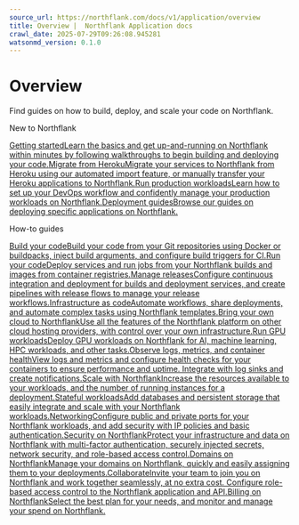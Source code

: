 ```yaml
---
source_url: https://northflank.com/docs/v1/application/overview
title: Overview |  Northflank Application docs
crawl_date: 2025-07-29T09:26:08.945281
watsonmd_version: 0.1.0
---
```


# Overview

Find guides on how to build, deploy, and scale your code on Northflank.

New to Northflank

[Getting startedLearn the basics and get up-and-running on Northflank within minutes by following walkthroughs to begin building and deploying your code.](/docs/v1/application/getting-started/introduction-to-northflank)[Migrate from HerokuMigrate your services to Northflank from Heroku using our automated import feature, or manually transfer your Heroku applications to Northflank.](/docs/v1/application/migrate-from-heroku)[Run production workloadsLearn how to set up your DevOps workflow and confidently manage your production workloads on Northflank.](/docs/v1/application/production-workloads/get-production-ready-on-northflank)[Deployment guidesBrowse our guides on deploying specific applications on Northflank.](/docs/v1/application/deploy-on-northflank)

How-to guides

[Build your codeBuild your code from your Git repositories using Docker or buildpacks, inject build arguments, and configure build triggers for CI.](/docs/v1/application/build/build-your-code-on-northflank)[Run your codeDeploy services and run jobs from your Northflank builds and images from container registries.](/docs/v1/application/run/run-containers-and-micro-services)[Manage releasesConfigure continuous integration and deployment for builds and deployment services, and create pipelines with release flows to manage your release workflows.](/docs/v1/application/release/continuous-integration-and-delivery-on-northflank)[Infrastructure as codeAutomate workflows, share deployments, and automate complex tasks using Northflank templates.](/docs/v1/application/infrastructure-as-code/infrastructure-as-code)[Bring your own cloud to NorthflankUse all the features of the Northflank platform on other cloud hosting providers, with control over your own infrastructure.](/docs/v1/application/bring-your-own-cloud/use-other-cloud-providers-with-northflank)[Run GPU workloadsDeploy GPU workloads on Northflank for AI, machine learning, HPC workloads, and other tasks.](/docs/v1/application/gpu-workloads/gpus-on-northflank)[Observe logs, metrics, and container healthView logs and metrics and configure health checks for your containers to ensure performance and uptime. Integrate with log sinks and create notifications.](/docs/v1/application/observe/observability-on-northflank)[Scale with NorthflankIncrease the resources available to your workloads, and the number of running instances for a deployment.](/docs/v1/application/scale/scale-on-northflank)[Stateful workloadsAdd databases and persistent storage that easily integrate and scale with your Northflank workloads.](/docs/v1/application/databases-and-persistence/stateful-workloads-on-northflank)[NetworkingConfigure public and private ports for your Northflank workloads, and add security with IP policies and basic authentication.](/docs/v1/application/network/networking-on-northflank)[Security on NorthflankProtect your infrastructure and data on Northflank with multi-factor authentication, securely injected secrets, network security, and role-based access control.](/docs/v1/application/secure/security-on-northflank)[Domains on NorthflankManage your domains on Northflank, quickly and easily assigning them to your deployments.](/docs/v1/application/domains/domains-on-northflank)[CollaborateInvite your team to join you on Northflank and work together seamlessly, at no extra cost. Configure role-based access control to the Northflank application and API.](/docs/v1/application/collaborate/collaborate-on-northflank)[Billing on NorthflankSelect the best plan for your needs, and monitor and manage your spend on Northflank.](/docs/v1/application/billing/pricing-on-northflank)